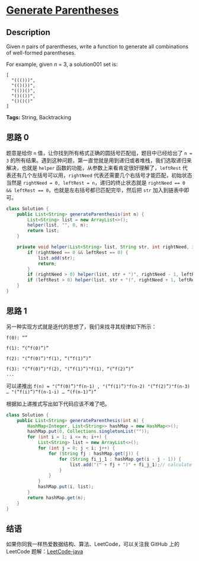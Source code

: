 # [Generate Parentheses][title]

## Description

Given *n* pairs of parentheses, write a function to generate all combinations of well-formed parentheses.

For example, given *n* = 3, a solution001 set is:

```
[
  "((()))",
  "(()())",
  "(())()",
  "()(())",
  "()()()"
]
```

**Tags:** String, Backtracking


## 思路 0

题意是给你 `n` 值，让你找到所有格式正确的圆括号匹配组，题目中已经给出了 `n = 3` 的所有结果。遇到这种问题，第一直觉就是用到递归或者堆栈，我们选取递归来解决，也就是 `helper` 函数的功能，从参数上来看肯定很好理解了，`leftRest` 代表还有几个左括号可以用，`rightNeed` 代表还需要几个右括号才能匹配，初始状态当然是 `rightNeed = 0, leftRest = n`，递归的终止状态就是 `rightNeed == 0 && leftRest == 0`，也就是左右括号都已匹配完毕，然后把 `str` 加入到链表中即可。

```java
class Solution {
    public List<String> generateParenthesis(int n) {
        List<String> list = new ArrayList<>();
        helper(list, "", 0, n);
        return list;
    }

    private void helper(List<String> list, String str, int rightNeed, int leftRest) {
        if (rightNeed == 0 && leftRest == 0) {
            list.add(str);
            return;
        }
        if (rightNeed > 0) helper(list, str + ")", rightNeed - 1, leftRest);
        if (leftRest > 0) helper(list, str + "(", rightNeed + 1, leftRest - 1);
    }
}
```


## 思路 1

另一种实现方式就是迭代的思想了，我们来找寻其规律如下所示：

```
f(0): “”

f(1): “(“f(0)”)”

f(2): "(“f(0)”)"f(1), “(“f(1)”)”

f(3): "(“f(0)”)"f(2), "(“f(1)”)"f(1), “(“f(2)”)”
...
```

可以递推出 `f(n) = "(“f(0)”)"f(n-1) , "(“f(1)”)"f(n-2) "(“f(2)”)"f(n-3) … "(“f(i)”)“f(n-1-i) … “(f(n-1)”)”`

根据如上递推式写出如下代码应该不难了吧。

```java
class Solution {
    public List<String> generateParenthesis(int n) {
        HashMap<Integer, List<String>> hashMap = new HashMap<>();
        hashMap.put(0, Collections.singletonList(""));
        for (int i = 1; i <= n; i++) {
            List<String> list = new ArrayList<>();
            for (int j = 0; j < i; j++) {
                for (String fj : hashMap.get(j)) {
                    for (String fi_j_1 : hashMap.get(i - j - 1)) {
                        list.add("(" + fj + ")" + fi_j_1);// calculate f(i)
                    }
                }
            }
            hashMap.put(i, list);
        }
        return hashMap.get(n);
    }
}
```


## 结语

如果你同我一样热爱数据结构、算法、LeetCode，可以关注我 GitHub 上的 LeetCode 题解：[LeetCode-java][ajl]



[title]: https://leetcode.com/problems/generate-parentheses
[ajl]: https://github.com/lovelife-li/LeetCode-java
